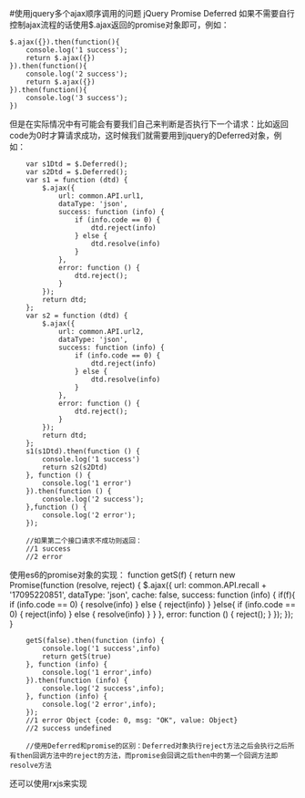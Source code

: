 #使用jquery多个ajax顺序调用的问题 jQuery Promise Deferred
如果不需要自行控制ajax流程的话使用$.ajax返回的promise对象即可，例如：

    $.ajax({}).then(function(){
        console.log('1 success');
        return $.ajax({})
    }).then(function(){
        console.log('2 success');
        return $.ajax({})
    }).then(function(){
        console.log('3 success');
    })

但是在实际情况中有可能会有要我们自己来判断是否执行下一个请求：比如返回code为0时才算请求成功，这时候我们就需要用到jquery的Deferred对象，例如：

        var s1Dtd = $.Deferred();
        var s2Dtd = $.Deferred();
        var s1 = function (dtd) {
            $.ajax({
                url: common.API.url1,
                dataType: 'json',
                success: function (info) {
                    if (info.code == 0) {
                        dtd.reject(info)
                    } else {
                        dtd.resolve(info)
                    }
                },
                error: function () {
                    dtd.reject();
                }
            });
            return dtd;
        };
        var s2 = function (dtd) {
            $.ajax({
                url: common.API.url2,
                dataType: 'json',
                success: function (info) {
                    if (info.code == 0) {
                        dtd.reject(info)
                    } else {
                        dtd.resolve(info)
                    }
                },
                error: function () {
                    dtd.reject();
                }
            });
            return dtd;
        };
        s1(s1Dtd).then(function () {
            console.log('1 success')
            return s2(s2Dtd)
        }, function () {
            console.log('1 error')
        }).then(function () {
            console.log('2 success');
        },function () {
            console.log('2 error');
        });

        //如果第二个接口请求不成功则返回：
        //1 success
        //2 error

使用es6的promise对象的实现：
        function getS(f) {
            return new Promise(function (resolve, reject) {
                $.ajax({
                    url: common.API.recall + '17095220851',
                    dataType: 'json',
                    cache: false,
                    success: function (info) {
                        if(f){
                            if (info.code == 0) {
                                resolve(info)
                            } else {
                                reject(info)
                            }
                        }else{
                            if (info.code == 0) {
                                reject(info)
                            } else {
                                resolve(info)
                            }
                        }
                    },
                    error: function () {
                        reject();
                    }
                });
            });
        }

        getS(false).then(function (info) {
            console.log('1 success',info)
            return getS(true)
        }, function (info) {
            console.log('1 error',info)
        }).then(function (info) {
            console.log('2 success',info);
        }, function (info) {
            console.log('2 error',info);
        });
        //1 error Object {code: 0, msg: "OK", value: Object}
        //2 success undefined

        //使用Deferred和promise的区别：Deferred对象执行reject方法之后会执行之后所有then回调方法中的reject的方法，而promise会回调之后then中的第一个回调方法即resolve方法

还可以使用rxjs来实现